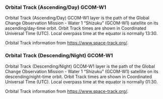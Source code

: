 ### Orbital Track (Ascending/Day) GCOM-W1
Orbital Track (Ascending/Day) GCOM-W1 layer is the path of the Global Change Observation Mission - Water 1 “Shizuku” (GCOM-W1) satellite on its ascending/day-time orbit. Orbit Track times are shown in Coordinated Universal Time (UTC). Local overpass time at the equator is normally 13:30.

Orbital Track information from <https://www.space-track.org/>.

### Orbital Track (Descending/Night) GCOM-W1
Orbital Track (Descending/Night) GCOM-W1 layer is the path of the Global Change Observation Mission - Water 1 “Shizuku” (GCOM-W1) satellite on its descending/night-time orbit. Orbit Track times are shown in Coordinated Universal Time (UTC). Local overpass time at the equator is normally 01:30.

Orbital Track information from <https://www.space-track.org/>.

